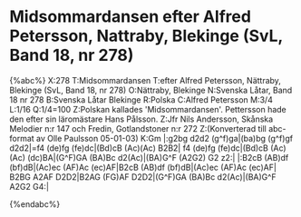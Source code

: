 # Midsommardansen efter Alfred Petersson, Nattraby, Blekinge (SvL, Band 18, nr 278)

{%abc%}
X:278
T:Midsommardansen
T:efter Alfred Petersson, Nättraby, Blekinge (SvL, Band 18, nr 278)
O:Nättraby, Blekinge
N:Svenska Låtar, Band 18 nr 278
B:Svenska Låtar Blekinge
R:Polska
C:Alfred Petersson
M:3/4
L:1/16
Q:1/4=100
Z:Polskan kallades \'Midsommardansen\'. Pettersson hade den efter sin läromästare Hans Pålsson.
Z:Jfr Nils Andersson, Skånska Melodier n:r 147 och Fredin, Gotlandstoner n:r 272
Z:(Konverterad till abc-format av  Olle Paulsson 05-01-03)
K:Gm
|:g2bg d2d2 (g^f)ga|(ba)bg (g^f)gf d2d2|=f4 (de)fg (fe)dc|(Bd)cB (Ac)(Ac) B2B2|
f4 (de)fg (fe)dc|(Bd)cB (Ac)(Ac) (dc)BA|(G^F)GA (BA)Bc d2(Ac)|(BA)G^F (A2G2) G2 z2:|
|:B2cB (AB)df (bf)dB|(Ac)ec (AF)Ac (ec)AF|B2cB (AB)df (bf)dB|(Ac)ec (AF)Ac (ec)AF|
B2BG A2AF D2D2|B2AG (FG)AF D2D2|(G^F)GA (BA)Bc d2(Ac)|(BA)G^F A2G2 G4:|

{%endabc%}

